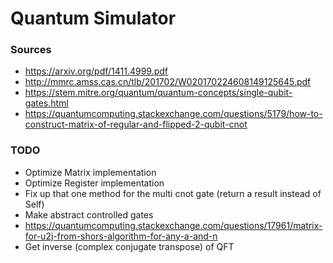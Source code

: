 # Quantum Simulator

### Sources
- https://arxiv.org/pdf/1411.4999.pdf
- http://mmrc.amss.cas.cn/tlb/201702/W020170224608149125645.pdf
- https://stem.mitre.org/quantum/quantum-concepts/single-qubit-gates.html
- https://quantumcomputing.stackexchange.com/questions/5179/how-to-construct-matrix-of-regular-and-flipped-2-qubit-cnot

### TODO
- Optimize Matrix implementation
- Optimize Register implementation
- Fix up that one method for the multi cnot gate (return a result instead of Self)
- Make abstract controlled gates
- https://quantumcomputing.stackexchange.com/questions/17961/matrix-for-u2j-from-shors-algorithm-for-any-a-and-n
- Get inverse (complex conjugate transpose) of QFT
